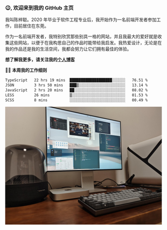 ### 😉, 欢迎来到我的 GitHub 主页

我叫陈梓聪。2020 年毕业于软件工程专业后，我开始作为一名前端开发者参加工作，目前居住在东莞。

作为一名前端开发者，我特别欣赏那些别具一格的网站，并且我最大的爱好就是收集这些网站，以便于在我构思自己的作品时能带给我启发。我热爱设计，无论是在我的作品还是我的生活空间，我都会努力让它们拥有最佳的体验。

**想了解我更多，请关注我的[个人博客](https://leoku.top)**

🧑‍💻 **本周我的工作细则**
<!--START_SECTION:waka-->
```text
TypeScript   22 hrs 19 mins  ███████████████████░░░░░░   76.51 % 
JSON         3 hrs 50 mins   ███▒░░░░░░░░░░░░░░░░░░░░░   13.14 % 
JavaScript   2 hrs 20 mins   ██░░░░░░░░░░░░░░░░░░░░░░░   08.02 % 
LESS         26 mins         ▒░░░░░░░░░░░░░░░░░░░░░░░░   01.53 % 
SCSS         8 mins          ░░░░░░░░░░░░░░░░░░░░░░░░░   00.49 % 
```
<!--END_SECTION:waka-->

![desktop](./mine.jpg)
